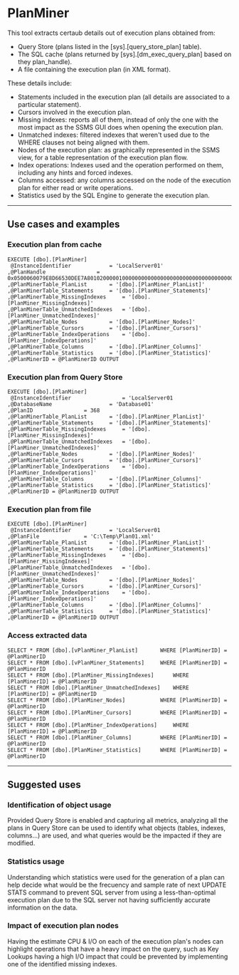 # PlanMiner
This tool extracts certaub details out of execution plans obtained from:
- Query Store (plans listed in the [sys].[query_store_plan] table).
- The SQL cache (plans returned by [sys].[dm_exec_query_plan] based on they plan_handle).
- A file containing the execution plan (in XML format).

These details include:
- Statements included in the execution plan (all details are associated to a particular statement).
- Cursors involved in the execution plan.
- Missing indexes: reports all of them, instead of only the one with the most impact as the SSMS GUI does when opening the execution plan.
- Unmatched indexes: filtered indexes that weren't used due to the WHERE clauses not being aligned with them.
- Nodes of the execution plan: as graphically represented in the SSMS view, for a table representation of the execution plan flow.
- Index operations: Indexes used and the operation performed on them, including any hints and forced indexes.
- Columns accessed: any columns accessed on the node of the execution plan for either read or write operations.
- Statistics used by the SQL Engine to generate the execution plan.


---
## Use cases and examples
### Execution plan from cache
```
EXECUTE [dbo].[PlanMiner]
 @InstanceIdentifier 			= 'LocalServer01'
,@PlanHandle 				= 0x0500060079E8D66530DEE7A80102000001000000000000000000000000000000000000000000000000000000
,@PlanMinerTable_PlanList		= '[dbo].[PlanMiner_PlanList]'
,@PlanMinerTable_Statements		= '[dbo].[PlanMiner_Statements]'
,@PlanMinerTable_MissingIndexes		= '[dbo].[PlanMiner_MissingIndexes]'
,@PlanMinerTable_UnmatchedIndexes	= '[dbo].[PlanMiner_UnmatchedIndexes]'
,@PlanMinerTable_Nodes			= '[dbo].[PlanMiner_Nodes]'
,@PlanMinerTable_Cursors		= '[dbo].[PlanMiner_Cursors]'
,@PlanMinerTable_IndexOperations	= '[dbo].[PlanMiner_IndexOperations]'
,@PlanMinerTable_Columns		= '[dbo].[PlanMiner_Columns]'
,@PlanMinerTable_Statistics		= '[dbo].[PlanMiner_Statistics]'
,@PlanMinerID = @PlanMinerID OUTPUT
```

### Execution plan from Query Store
```
EXECUTE [dbo].[PlanMiner]
 @InstanceIdentifier 				= 'LocalServer01
,@DatabaseName					= 'Database01'
,@PlanID				= 368
,@PlanMinerTable_PlanList		= '[dbo].[PlanMiner_PlanList]'
,@PlanMinerTable_Statements		= '[dbo].[PlanMiner_Statements]'
,@PlanMinerTable_MissingIndexes		= '[dbo].[PlanMiner_MissingIndexes]'
,@PlanMinerTable_UnmatchedIndexes	= '[dbo].[PlanMiner_UnmatchedIndexes]'
,@PlanMinerTable_Nodes			= '[dbo].[PlanMiner_Nodes]'
,@PlanMinerTable_Cursors		= '[dbo].[PlanMiner_Cursors]'
,@PlanMinerTable_IndexOperations	= '[dbo].[PlanMiner_IndexOperations]'
,@PlanMinerTable_Columns		= '[dbo].[PlanMiner_Columns]'
,@PlanMinerTable_Statistics		= '[dbo].[PlanMiner_Statistics]'
,@PlanMinerID = @PlanMinerID OUTPUT
```

### Execution plan from file
```
EXECUTE [dbo].[PlanMiner]
 @InstanceIdentifier 			= 'LocalServer01
,@PlanFile				= 'C:\Temp\Plan01.xml'
,@PlanMinerTable_PlanList		= '[dbo].[PlanMiner_PlanList]'
,@PlanMinerTable_Statements		= '[dbo].[PlanMiner_Statements]'
,@PlanMinerTable_MissingIndexes		= '[dbo].[PlanMiner_MissingIndexes]'
,@PlanMinerTable_UnmatchedIndexes	= '[dbo].[PlanMiner_UnmatchedIndexes]'
,@PlanMinerTable_Nodes			= '[dbo].[PlanMiner_Nodes]'
,@PlanMinerTable_Cursors		= '[dbo].[PlanMiner_Cursors]'
,@PlanMinerTable_IndexOperations	= '[dbo].[PlanMiner_IndexOperations]'
,@PlanMinerTable_Columns		= '[dbo].[PlanMiner_Columns]'
,@PlanMinerTable_Statistics		= '[dbo].[PlanMiner_Statistics]'
,@PlanMinerID = @PlanMinerID OUTPUT
```

### Access extracted data
```
SELECT * FROM [dbo].[vPlanMiner_PlanList]		WHERE [PlanMinerID] = @PlanMinerID
SELECT * FROM [dbo].[vPlanMiner_Statements]		WHERE [PlanMinerID] = @PlanMinerID
SELECT * FROM [dbo].[PlanMiner_MissingIndexes]		WHERE [PlanMinerID] = @PlanMinerID
SELECT * FROM [dbo].[PlanMiner_UnmatchedIndexes]	WHERE [PlanMinerID] = @PlanMinerID
SELECT * FROM [dbo].[PlanMiner_Nodes]			WHERE [PlanMinerID] = @PlanMinerID
SELECT * FROM [dbo].[PlanMiner_Cursors]			WHERE [PlanMinerID] = @PlanMinerID
SELECT * FROM [dbo].[PlanMiner_IndexOperations]		WHERE [PlanMinerID] = @PlanMinerID
SELECT * FROM [dbo].[PlanMiner_Columns]			WHERE [PlanMinerID] = @PlanMinerID
SELECT * FROM [dbo].[PlanMiner_Statistics]		WHERE [PlanMinerID] = @PlanMinerID
```


---
## Suggested uses
### Identification of object usage
Provided Query Store is enabled and capturing all metrics, analyzing all the plans in Query Store can be used to identify what objects (tables, indexes, columns...) are used, and what queries would be the impacted if they are modified.
### Statistics usage
Understanding which statistics were used for the generation of a plan can help decide what would be the frecuency and sample rate of next UPDATE STATS command to prevent SQL server from using a less-than-optimal execution plan due to the SQL server not having sufficiently accurate information on the data.
### Impact of execution plan nodes
Having the estimate CPU & I/O on each of the execution plan's nodes can highlight operations that have a heavy impact on the query, such as Key Lookups having a high I/O impact that could be prevented by implementing one of the identified missing indexes.